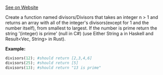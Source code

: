 [See on Website](https://www.codewars.com/kata/544aed4c4a30184e960010f4)

Create a function named divisors/Divisors that takes an integer n > 1 and returns an array with all of the integer's divisors(except for 1 and the number itself), from smallest to largest. If the number is prime return the string '(integer) is prime' (null in C#) (use Either String a in Haskell and Result<Vec<u32>, String> in Rust).

**Example:**

```python
divisors(12); #should return [2,3,4,6]
divisors(25); #should return [5]
divisors(13); #should return "13 is prime"
```
